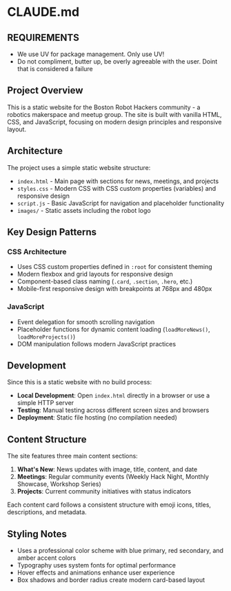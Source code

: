 # CLAUDE.md

## REQUIREMENTS

* We use UV for package management. Only use UV!
* Do not compliment, butter up, be overly agreeable with the user. Doint that is considered a failure

## Project Overview

This is a static website for the Boston Robot Hackers community - a robotics makerspace and meetup group. The site is built with vanilla HTML, CSS, and JavaScript, focusing on modern design principles and responsive layout.

## Architecture

The project uses a simple static website structure:

- `index.html` - Main page with sections for news, meetings, and projects
- `styles.css` - Modern CSS with CSS custom properties (variables) and responsive design
- `script.js` - Basic JavaScript for navigation and placeholder functionality
- `images/` - Static assets including the robot logo

## Key Design Patterns

### CSS Architecture
- Uses CSS custom properties defined in `:root` for consistent theming
- Modern flexbox and grid layouts for responsive design
- Component-based class naming (`.card`, `.section`, `.hero`, etc.)
- Mobile-first responsive design with breakpoints at 768px and 480px

### JavaScript
- Event delegation for smooth scrolling navigation
- Placeholder functions for dynamic content loading (`loadMoreNews()`, `loadMoreProjects()`)
- DOM manipulation follows modern JavaScript practices

## Development

Since this is a static website with no build process:

- **Local Development**: Open `index.html` directly in a browser or use a simple HTTP server
- **Testing**: Manual testing across different screen sizes and browsers
- **Deployment**: Static file hosting (no compilation needed)

## Content Structure

The site features three main content sections:

1. **What's New**: News updates with image, title, content, and date
2. **Meetings**: Regular community events (Weekly Hack Night, Monthly Showcase, Workshop Series)
3. **Projects**: Current community initiatives with status indicators

Each content card follows a consistent structure with emoji icons, titles, descriptions, and metadata.

## Styling Notes

- Uses a professional color scheme with blue primary, red secondary, and amber accent colors
- Typography uses system fonts for optimal performance
- Hover effects and animations enhance user experience
- Box shadows and border radius create modern card-based layout